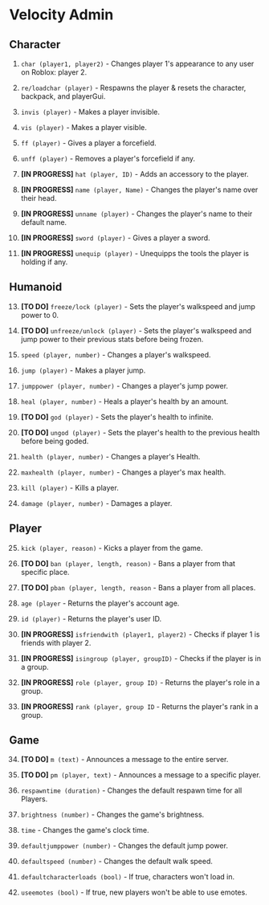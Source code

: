 # Velocity Admin

## Character

1. `char (player1, player2)` - Changes player 1's appearance to any user on Roblox: player 2.

2. `re/loadchar (player)` - Respawns the player & resets the character, backpack, and playerGui.

3. `invis (player)` - Makes a player invisible.

4. `vis (player)` - Makes a player visible.

5. `ff (player)` - Gives a player a forcefield.

6. `unff (player)` - Removes a player's forcefield if any.

7. **[IN PROGRESS]** `hat (player, ID)` - Adds an accessory to the player.

8.  **[IN PROGRESS]** `name (player, Name)` - Changes the player's name over their head.

9.  **[IN PROGRESS]** `unname (player)` - Changes the player's name to their default name.

10. **[IN PROGRESS]** `sword (player)` - Gives a player a sword.

11. **[IN PROGRESS]** `unequip (player)` - Unequipps the tools the player is holding if any.

## Humanoid

13. **[TO DO]** `freeze/lock (player)` - Sets the player's walkspeed and jump power to 0.

14. **[TO DO]** `unfreeze/unlock (player)` - Sets the player's walkspeed and jump power to their previous stats before being frozen.

15. `speed (player, number)` - Changes a player's walkspeed.

16. `jump (player)` - Makes a player jump.

17. `jumppower (player, number)` - Changes a player's jump power.

18. `heal (player, number)` - Heals a player's health by an amount.

19. **[TO DO]** `god (player)` - Sets the player's health to infinite.

20. **[TO DO]** `ungod (player)` - Sets the player's health to the previous health before being goded.

21. `health (player, number)` - Changes a player's Health.

22. `maxhealth (player, number)` - Changes a player's max health.

23. `kill (player)` - Kills a player.

24. `damage (player, number)` - Damages a player.

## Player

25. `kick (player, reason)` - Kicks a player from the game.

26. **[TO DO]** `ban (player, length, reason)` - Bans a player from that specific place.

27. **[TO DO]** `pban (player, length, reason` - Bans a player from all places.

28. `age (player` - Returns the player's account age.

29. `id (player)` - Returns the player's user ID.

30. **[IN PROGRESS]** `isfriendwith (player1, player2)` - Checks if player 1 is friends with player 2.

31. **[IN PROGRESS]** `isingroup (player, groupID)` - Checks if the player is in a group.

32. **[IN PROGRESS]** `role (player, group ID)` - Returns the player's role in a group.

33. **[IN PROGRESS]** `rank (player, group ID` - Returns the player's rank in a group.

## Game

34. **[TO DO]** `m (text)` - Announces a message to the entire server.

35. **[TO DO]** `pm (player, text)` - Announces a message to a specific player.

36. `respawntime (duration)` - Changes the default respawn time for all Players.

37. `brightness (number)` - Changes the game's brightness.

38. `time` - Changes the game's clock time.

39. `defaultjumppower (number)` - Changes the default jump power.

40. `defaultspeed (number)` - Changes the default walk speed.

41. `defaultcharacterloads (bool)` - If true, characters won't load in.

42. `useemotes (bool)` - If true, new players won't be able to use emotes.